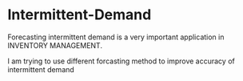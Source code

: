 Intermittent-Demand
===================

Forecasting intermittent demand is a very important application in INVENTORY MANAGEMENT.

I am trying to use different forcasting method to improve accuracy of intermittent demand
